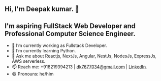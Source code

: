 ## Hi, I'm Deepak kumar. 👋 

## I'm aspiring FullStack Web Developer and Professional Computer Science Engineer.

- 🔭 I’m currently working as Fullstack Developer.
- 🌱 I’m currently learning Python.
- 💬 Ask me about Reactjs, NextJs, Angular, NestJs, NodesJs, ExpressJs, AWS serverless. 
- 📫 Reach me: +918219394213 | dk7677034@gmail.com | <a href="https://www.linkedin.com/in/deepak-kumar-4b2a7422b/" >
    LinkedIn
  </a>&nbsp;&nbsp;
- 😄 Pronouns: he/him

